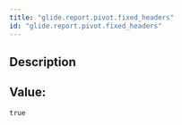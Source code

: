 ```yaml
---
title: "glide.report.pivot.fixed_headers"
id: "glide.report.pivot.fixed_headers"
---
```

## Description



## Value: 
```
true
```